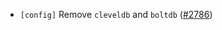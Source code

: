 - `[config]` Remove `cleveldb` and `boltdb` ([\#2786](https://github.com/cometbft/cometbft/pull/2786))
